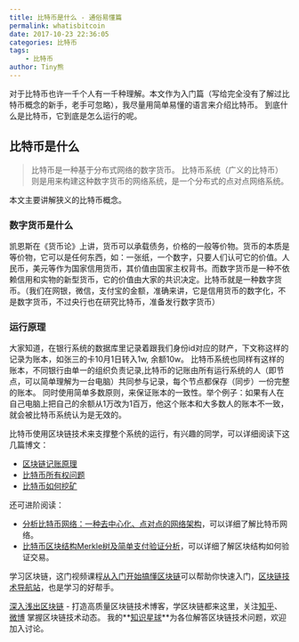 ```yaml
---
title: 比特币是什么 - 通俗易懂篇
permalink: whatisbitcoin
date: 2017-10-23 22:36:05
categories: 比特币
tags:
    - 比特币
author: Tiny熊
---
```

  对于比特币也许一千个人有一千种理解。本文作为入门篇（写给完全没有了解过比特币概念的新手，老手可忽略），我尽量用简单易懂的语言来介绍比特币。
  到底什么是比特币，它到底是怎么运行的呢。

<!-- more -->
## 比特币是什么
> 比特币是一种基于分布式网络的数字货币。
> 比特币系统（广义的比特币）则是用来构建这种数字货币的网络系统，是一个分布式的点对点网络系统。

本文主要讲解狭义的比特币概念。

### 数字货币是什么
凯恩斯在《货币论》上讲，货币可以承载债务，价格的一般等价物。货币的本质是等价物，它可以是任何东西，如：一张纸，一个数字，只要人们认可它的价值。人民币，美元等作为国家信用货币，其价值由国家主权背书。而数字货币是一种不依赖信用和实物的新型货币，它的价值由大家的共识决定。比特币就是一种数字货币。（我们在网银，微信，支付宝的金额，准确来讲，它是信用货币的数字化，不是数字货币，不过央行也在研究比特币，准备发行数字货币）

### 运行原理
大家知道，在银行系统的数据库里记录着跟我们身份id对应的财产，下文称这样的记录为账本，如张三的卡10月1日转入1w, 余额10w。
比特币系统也同样有这样的账本，不同银行由单一的组织负责记录,比特币的记账由所有运行系统的人（即节点，可以简单理解为一台电脑）共同参与记录，每个节点都保存（同步）一份完整的账本。
同时使用简单多数原则，来保证账本的一致性。举个例子：如果有人在自己电脑上把自己的余额从1万改为1百万，他这个账本和大多数人的账本不一致，就会被比特币系统认为是无效的。


比特币使用区块链技术来支撑整个系统的运行，有兴趣的同学，可以详细阅读下这几篇博文：
* [区块链记账原理](http://learnblockchain.cn//2017/10/25/whatbc) 
* [比特币所有权问题](http://learnblockchain.cn/2017/11/02/bitcoin-own/)
* [比特币如何挖矿](http://learnblockchain.cn/2017/11/04/bitcoin-pow/)


还可进阶阅读：
* [分析比特币网络：一种去中心化、点对点的网络架构](https://xiaozhuanlan.com/topic/1670539284)，可以详细了解比特币网络。
* [比特币区块结构Merkle树及简单支付验证分析](https://xiaozhuanlan.com/topic/1402935768)，可以详细了解区块结构如何验证交易。

学习区块链，这门视频课程[从入门开始搞懂区块链](https://ke.qq.com/course/318230?flowToken=1010388)可以帮助你快速入门，[区块链技术导航站](https://wiki.learnblockchain.cn/)，也是学习的好帮手。

[深入浅出区块链](https://learnblockchain.cn/) - 打造高质量区块链技术博客，学区块链都来这里，关注[知乎](https://www.zhihu.com/people/xiong-li-bing/activities)、[微博](https://weibo.com/517623789) 掌握区块链技术动态。
我的**[知识星球](https://learnblockchain.cn/images/zsxq.png)**为各位解答区块链技术问题，欢迎加入讨论。


